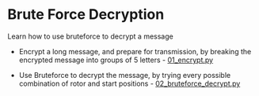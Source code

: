 # Brute Force Decryption

Learn how to use bruteforce to decrypt a message

* Encrypt a long message, and prepare for transmission, by breaking the encrypted message into  groups of 5 letters - [01_encrypt.py](/lesson_03/01_encrypt.py)

* Use Bruteforce to decrypt the message, by trying every possible combination of rotor and start positions - [02_bruteforce_decrypt.py](/lesson_03/02_bruteforce_decrypt.py)
